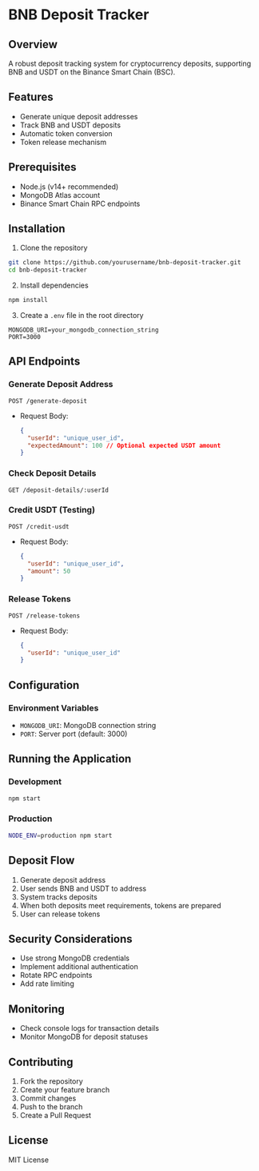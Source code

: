 # BNB Deposit Tracker

## Overview
A robust deposit tracking system for cryptocurrency deposits, supporting BNB and USDT on the Binance Smart Chain (BSC).

## Features
- Generate unique deposit addresses
- Track BNB and USDT deposits
- Automatic token conversion
- Token release mechanism

## Prerequisites
- Node.js (v14+ recommended)
- MongoDB Atlas account
- Binance Smart Chain RPC endpoints

## Installation

1. Clone the repository
```bash
git clone https://github.com/yourusername/bnb-deposit-tracker.git
cd bnb-deposit-tracker
```

2. Install dependencies
```bash
npm install
```

3. Create a `.env` file in the root directory
```
MONGODB_URI=your_mongodb_connection_string
PORT=3000
```

## API Endpoints

### Generate Deposit Address
`POST /generate-deposit`
- Request Body:
  ```json
  {
    "userId": "unique_user_id",
    "expectedAmount": 100 // Optional expected USDT amount
  }
  ```

### Check Deposit Details
`GET /deposit-details/:userId`

### Credit USDT (Testing)
`POST /credit-usdt`
- Request Body:
  ```json
  {
    "userId": "unique_user_id",
    "amount": 50
  }
  ```

### Release Tokens
`POST /release-tokens`
- Request Body:
  ```json
  {
    "userId": "unique_user_id"
  }
  ```

## Configuration

### Environment Variables
- `MONGODB_URI`: MongoDB connection string
- `PORT`: Server port (default: 3000)

## Running the Application

### Development
```bash
npm start
```

### Production
```bash
NODE_ENV=production npm start
```

## Deposit Flow
1. Generate deposit address
2. User sends BNB and USDT to address
3. System tracks deposits
4. When both deposits meet requirements, tokens are prepared
5. User can release tokens

## Security Considerations
- Use strong MongoDB credentials
- Implement additional authentication
- Rotate RPC endpoints
- Add rate limiting

## Monitoring
- Check console logs for transaction details
- Monitor MongoDB for deposit statuses

## Contributing
1. Fork the repository
2. Create your feature branch
3. Commit changes
4. Push to the branch
5. Create a Pull Request

## License
MIT License 